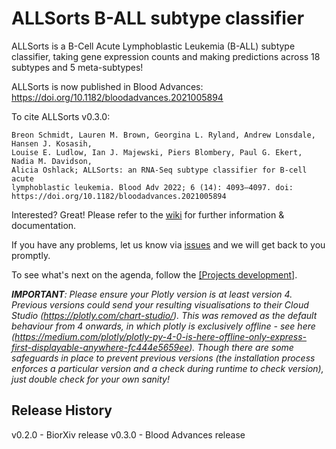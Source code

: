 # ALLSorts B-ALL subtype classifier

ALLSorts is a B-Cell Acute Lymphoblastic Leukemia (B-ALL) subtype classifier, taking gene expression counts and making predictions across 18 subtypes and 5 meta-subtypes!

ALLSorts is now published in Blood Advances: https://doi.org/10.1182/bloodadvances.2021005894

To cite ALLSorts v0.3.0: 

```
Breon Schmidt, Lauren M. Brown, Georgina L. Ryland, Andrew Lonsdale, Hansen J. Kosasih, 
Louise E. Ludlow, Ian J. Majewski, Piers Blombery, Paul G. Ekert, Nadia M. Davidson, 
Alicia Oshlack; ALLSorts: an RNA-Seq subtype classifier for B-cell acute 
lymphoblastic leukemia. Blood Adv 2022; 6 (14): 4093–4097. doi: https://doi.org/10.1182/bloodadvances.2021005894
```

Interested? Great! Please refer to the <a href="https://github.com/Oshlack/ALLSorts/wiki" target="_blank">wiki</a> for further information & documentation.

If you have any problems, let us know via <a href="https://github.com/Oshlack/ALLSorts/issues">issues</a> and we will get back to you promptly.

To see what's next on the agenda, follow the <a href="https://github.com/Oshlack/ALLSorts/projects">[Projects development]</a>.

<i><strong>IMPORTANT</strong>: Please ensure your Plotly version is at least version 4. Previous versions could send your resulting visualisations to their Cloud Studio (https://plotly.com/chart-studio/). This was removed as the default behaviour from 4 onwards, in which plotly is exclusively *offline* - see here (https://medium.com/plotly/plotly-py-4-0-is-here-offline-only-express-first-displayable-anywhere-fc444e5659ee). Though there are some safeguards in place to prevent previous versions (the installation process enforces a particular version and a check during runtime to check version), just double check for your own sanity!</i>

## Release History
v0.2.0 - BiorXiv release
v0.3.0 - Blood Advances release
